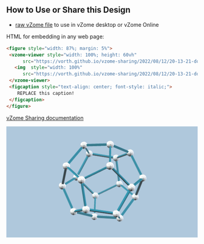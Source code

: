 
## How to Use or Share this Design

 - [raw vZome file](<https://raw.githubusercontent.com/vorth/vzome-sharing/main/2022/08/12/20-13-21-dodecahedron/dodecahedron.vZome>) to use in vZome desktop or vZome Online
 
 HTML for embedding in any web page:
 ```html
<figure style="width: 87%; margin: 5%">
  <vzome-viewer style="width: 100%; height: 60vh"
       src="https://vorth.github.io/vzome-sharing/2022/08/12/20-13-21-dodecahedron/dodecahedron.vZome" >
    <img  style="width: 100%"
       src="https://vorth.github.io/vzome-sharing/2022/08/12/20-13-21-dodecahedron/dodecahedron.png" >
  </vzome-viewer>
  <figcaption style="text-align: center; font-style: italic;">
     REPLACE this caption!
  </figcaption>
</figure>
 ```

[vZome Sharing documentation](https://vzome.github.io/vzome/sharing.html#how-it-works)

![Image](<dodecahedron.png>)


